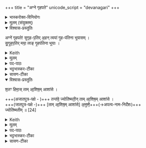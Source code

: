 +++
title = "अग्ने गृहपते"
unicode_script = "devanagari"
+++
<details><summary>भास्करोक्त-विनियोगः</summary>

16गार्हपत्यमेवोपतिष्ठते - अग्ने गृहपत इति यजुर्भिः ॥
</details>

<details><summary>मूलम् (संयुक्तम्)</summary>

अग्ने॑ गृहपते सुगृहप॒तिर॒हन्त्वया॑ गृ॒हप॑तिना भूयासꣳ सुगृहप॒तिर्मया॒ त्वङ्गृ॒हप॑तिना भूयाश्श॒तꣳ हिमाः …
</details>

<details open><summary>विश्वास-प्रस्तुतिः</summary>

अग्ने॑ गृहपते! सुगृह-प॒तिर् अ॒हन् त्वया॑ गृ॒ह-प॑तिना भूयासम् ।  
सु॒गृ॒ह॒प॒तिर् मया॒ त्वङ् गृ॒हप॑तिना भूयाः ।
</details>

<details><summary>Keith</summary>

O Agni, lord of the house, through thee as lord of the house, may I be a good lord of the house; through me as lord of the house, mayst thou be a good lord of the house;
</details>


<details><summary>मूलम्</summary>

अग्ने॑ गृहपते सुगृहप॒तिर॒हन्त्वया॑ गृ॒हप॑तिना भूयासम् ।  
सु॒गृ॒ह॒प॒तिर्मया॒ त्वङ्गृ॒हप॑तिना भूयाः।
</details>


<details><summary>पद-पाठः</summary>

अग्ने॑ । गृ॒ह॒प॒त॒ इति॑ गृह-प॒ते॒ । सु॒गृ॒ह॒प॒तिरिति॑ सु-गृ॒ह॒प॒तिः । अ॒हम् । त्वया॑ । गृ॒हप॑ति॒नेति॑ गृ॒ह-प॒ति॒ना॒ । भू॒या॒स॒म् ।   
सु॒गृ॒ह॒प॒तिरिति॑ सु-गृ॒ह॒प॒तिः । मया॑ । त्वम् । गृ॒हप॑ति॒नेति॑ गृ॒ह-प॒ति॒ना॒ । भू॒याः॒ । 
</details>

<details><summary>भट्टभास्कर-टीका</summary>

हे अग्ने गृहपते गृहकर्मणां पालयितः त्वया गृहपतिना स[गृ]हकर्मणां पालनं कुर्वता सुगृहपतिः शोभनेन तद्वान् भूयासम् । त्वमपि गृहपतिना मया सुगृहपतिर्भूयाः ।
____________
हे अग्ने गृहकर्मणां पातः अहं त्वया गृहपतिना गृहकर्मणां पात्रा सह सुगृहपतिः सुष्ठु गृहकर्मणां पाता भूयासम् । मया च गृहपतिना त्वं सुगृहपतिः भूयाः ।
</details>

<details><summary>सायण-टीका</summary>

अग्ने गृहपत इति। कल्पः - ‘अथ गार्हपत्यमेत्योपतिष्ठते - अग्ने गृहपते सुगृहपतिरहं त्वया गृहपतिना भूयासꣳ सुगृहपतिर्मया त्वं गृहपतिना भूयाः शतꣳ हिमा मह्यममुष्मै ज्योतिष्मतीं तामाशिषमाशासेऽमुष्मा अमुष्मा इति यावन्तोऽस्य पुत्रा जाता भवन्ति तन्तव इत्यन्ततः’ इति।  
यद्यप्यत्र ‘तामाशिषमाशासे तन्तवे ज्योतिष्मतीं तामाशिषमाशासेऽमुष्मै ज्योतिष्मतीम्’ इत्याम्नायपाठस्तथाऽप्यदःशब्दस्योत्पन्नपुत्रविषयत्वात्तन्तुशब्दस्यानुत्पन्नपुत्रविषयत्वान्नायं क्रमो न्याय्य इत्यभिप्रेत्य शाखान्तरानुसारेण सूत्रकारो मन्त्रं पपाठ। अयं गार्हपत्योऽग्निरस्मिन्गृहे सर्वदा धार्यमाणत्वाद्गृहपतिः। हे गृहपतिना गृहपतेऽग्ने त्वयाऽनुगृहीतोऽहं सुष्ठु गृहपतिर्भूयासम्। त्वमपि गृहपतिना मया पजितः सुष्ठु गृहपतिर्भूयाः। 
</details>

<details open><summary>विश्वास-प्रस्तुतिः</summary>

श॒तꣳ हिमा॒स् ताम् आ॒शिष॒म् आशा॑से ।

+++(अजातपुत्र-पक्षे - )+++ तन्त॑वे॒ ज्योति॑ष्मती॒न् ताम् आ॒शिष॒म् आशा॑से ।  
+++(जातपुत्र-पक्षे -)+++ [ताम् आ॒शिष॒म् आशा॑से] अ॒मुष्मै॒+++(→अपत्य-नाम-निर्देशः)+++ ज्योति॑ष्मतीम् ॥  [24]
</details>

<details><summary>Keith</summary>

For a hundred winters, this blessing I invoke,  
bringing light for the race; this blessing I invoke,  
bringing light for N. N.+++(= nomina / names)+++
</details>


<details><summary>मूलम्</summary>

श॒तꣳ हिमा॒स् तामा॒शिष॒माशा॑से ।

+++(अजातपुत्र-पक्षे - )+++ तन्त॑वे॒ ज्योति॑ष्मती॒न्  
तामा॒शिष॒माशा॑से ।  
+++(जातपुत्र-पक्षे -)+++ [तामा॒शिष॒माशा॑से] अ॒मुष्मै॒ ज्योति॑ष्मतीम्   ॥  [24]
</details>
<details><summary>पद-पाठः</summary>

श॒तम् । हिमाः॑ । ताम् । आ॒शिष॒मित्या॑-शिष॑म् । एति॑ । शा॒से॒ ।   
 ताम् । आ॒शिष॒मित्या॑-शिष॑म् । एति॑ । शा॒से॒ । अ॒मुष्मै॑ । ज्योति॑ष्मतीम् । 
तन्त॑वे । ज्योति॑ष्मतीम् । 
</details>

<details><summary>भट्टभास्कर-टीका</summary>

कियन्तं कालमित्याह - शतं हिमाः शतं वर्षाणि हि मर्त्यानाम् । 'शतं त्वा हेमन्तानिन्धिषीय' इति ब्राह्मणम् । तावन्तं कालमिदमित्थं भवतु ।

किञ्च - तामाशिषं, अनागताभिप्रेतार्थप्रार्थनमाशीः, तामाशासे प्रार्थये । यद्वा - आशासनीया आयुरादिसर्वसम्पदाशीः, तामाशासे । 'आशासः क्वौ' इतीत्वम् । कीदृशीं? ज्योतिष्मतीं दीप्तिमतीं ब्रह्मवर्चसप्रधानाम् । कस्मै?

**तन्तवे** अजातापत्यविषयमिदं; **अमुष्मा** इति वक्ष्यमाणस्य सन्निहितापत्यविषयत्वात् । **अमुष्मा** इति सन्निहितानामपत्यानां साधारणो निर्देशः । तस्मै सहस्रकिरणाय भास्कराय गोविन्दाय च तां **ज्योतिष्मतीम्** आशिषम् आशासे । 'पुत्रस्य नाम गृह्णाति' इत्यादि ब्राह्मणम् ॥
_____________
शतं वर्षाणि ।  
तां ज्योतिष्मतीं ब्रह्मवर्चसप्रधानामाशिषम् । अप्राप्ताभिमतार्थनमाशीः ।  
तन्तवे सन्तानायाजाताय पुत्रादये आशासे प्रार्थये ।  
अमुष्मै च जाताय देवदत्तादये तां ज्योतिष्मतीमाशिषमाशासे इति ॥
</details>

<details><summary>सायण-टीका</summary>

हिमशब्दो हेमन्तवाची सन्संवत्सरमुपलक्षयति। शतसंवत्सरानग्निमिन्धानोऽहं तन्तवेऽनुन्पन्नबहुपुत्रोत्पत्तये ज्योतिष्मतीं तदुत्पत्तिप्रकाशनसमर्थां तामाशिषमाशासे। अमुष्मा उत्पन्नपुत्राय देवदत्तादिनामकाय ज्यो-तिष्मतीमतिबुद्धिप्रकाशनसमर्थां तामाशिषमाशासे।
</details>
